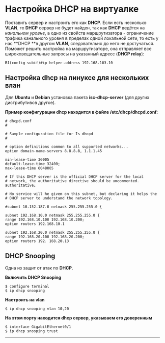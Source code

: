 # Настройка DHCP на виртуалке

Поставить сервер и настроить его как **DHCP**.
Если есть несколько **VLAN**, то **DHCP** сервер не будет найден, так как **DHCP** ведётся на *канальном уровне*, а одно из свойств маршрутизатора - ограничение трафика канального уровня в пределах одной локальной сети, то есть у нас **DHCP **в другом **VLAN**, следовательно до него не достучаться.
Поможет решить настройка на маршрутизаторе, она отправляет все широковещательные запросы на указанный адресс (**DHCP relay**):

```R1(config-subif)#ip helper-address 192.168.103.10 
R1(config-subif)#ip helper-address 192.168.103.10 
```

## Настройка dhcp на линуксе для нескольких влан

Для **Ubuntu** и **Debian** установка пакета **isc-dhcp-server** (для других дистрибутивов другое). 

**Пример конфигурации dhcp находится в файле /etc/dhcp/dhcpd.conf**:

```
# dhcpd.conf
#

# Sample configuration file for Is dhopd
#

# option definitions common to all supported networks...
option domain-name-servers 8.8.8.8, 1.1.1.45

min-lease-time 36005
default-lease-time 32400;
max-lease-time 6048005

# If this DHCP server is the official DHCP server for the local
# network, the authoritative directive should be uncommented.
authoritative;

# No service will he given on this subnet, but declaring it helps the
# DHCP server to understand the network topology.

#subnet 10.152.187.0 netmask 255.255.255.0 {

subnet 192.168.10.0 netmask 255.255.255.0 {
range 192.168.10.100 192.168.10.200;
option routers 192.168.10.1

subnet 192.168.20.0 netmask 255.255.255.0 {
range 192.168.20.100 192.168.20.200;
option routers 192. 168.20.13

```

## DHCP Snooping

Одна из защит от атак по **DHCP**.

**Включить DHCP Snooping**

```
$ configure terminal
$ ip dhcp snooping
```

**Настроить на vlan**

```
$ ip dhcp snooping vlan 10,20
```

**На этом порту находится dhcp сервер, указываем его доверенным**

```
$ interface GigabitEthernet0/1
$ ip dhcp snooping trust
```

-------------

